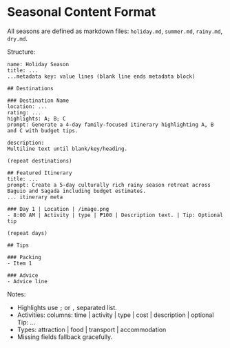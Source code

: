 # Seasonal Content Format

All seasons are defined as markdown files: `holiday.md`, `summer.md`, `rainy.md`, `dry.md`.

Structure:
```
name: Holiday Season
title: ...
...metadata key: value lines (blank line ends metadata block)

## Destinations

### Destination Name
location: ...
rating: ...
highlights: A; B; C
prompt: Generate a 4-day family-focused itinerary highlighting A, B and C with budget tips.

description:
Multiline text until blank/key/heading.

(repeat destinations)

## Featured Itinerary
title: ...
prompt: Create a 5-day culturally rich rainy season retreat across Baguio and Sagada including budget estimates.
... itinerary meta

### Day 1 | Location | /image.png
- 8:00 AM | Activity | type | ₱100 | Description text. | Tip: Optional tip

(repeat days)

## Tips

### Packing
- Item 1

### Advice
- Advice line
```

Notes:
- Highlights use `;` or `,` separated list.
- Activities: columns: time | activity | type | cost | description | optional Tip: ...
- Types: attraction | food | transport | accommodation
- Missing fields fallback gracefully.
